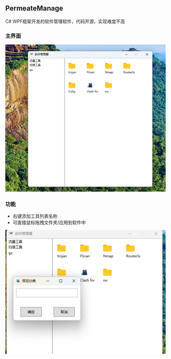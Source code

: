 ## PermeateManage
C# WPF框架开发的软件管理软件，代码开源，实现难度不高


### 主界面
![](./20231125120558.png)


### 功能
- 右键添加工具列表名称
- 可直接鼠标拖拽文件夹/应用到软件中

![](./20231125120610.png)
